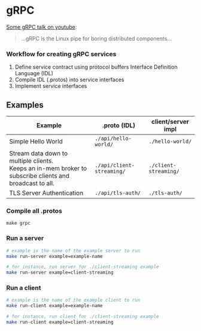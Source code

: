 # gRPC

[Some gRPC talk on youtube](https://www.youtube.com/watch?v=J-NTfvYL_OE):
> ...gRPC is the Linux pipe for boring distributed components...

### Workflow for creating gRPC services

1. Define service contract using protocol buffers Interface Definition Language (IDL)
2. Compile IDL (.protos) into service interfaces
3. Implement service interfaces

## Examples

| Example  	| .proto (IDL) 	| client/server impl  	|
|---	|---	|---	|
| Simple Hello World  	| `./api/hello-world/`  	| `./hello-world/`  	|
| Stream data down to multiple clients. <br/> Keeps an in-mem broker to subscribe clients and broadcast to all. | `./api/client-streaming/`  	  | `./client-streaming/`  	|
| TLS Server Authentication | `./api/tls-auth/`  	  | `./tls-auth/`  	|

### Compile all .protos

```
make grpc
```

### Run a server

``` bash
# example is the name of the example server to run
make run-server example=example-name

# for instance, run server for ./client-streaming example
make run-server example=client-streaming
```

### Run a client

``` bash
# example is the name of the example client to run
make run-client example=example-name

# for instance, run client for ./client-streaming example
make run-client example=client-streaming
```
